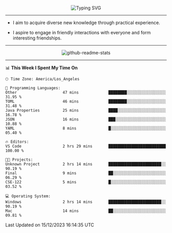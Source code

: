 <p align="center">
  <img src="https://readme-typing-svg.demolab.com?font=Fira+Code&weight=500&size=32&duration=2500&pause=1600&center=true&vCenter=true&random=false&width=1024&height=64&lines=Hi+there+%F0%9F%91%8B;I'm+delighted+you+could+make+it+here+%F0%9F%8E%89;I'm+Harry%2C+a+college+student+still+finding+my+way" alt="Typing SVG" />
</p>


---


- I aim to acquire diverse new knowledge through practical experience.

- I aspire to engage in friendly interactions with everyone and form interesting friendships.


---


<p align="center">
  <img src="https://github-readme-stats.vercel.app/api?username=Harry-Jing&show_icons=true" alt="github-readme-stats"/>
</p>


---

<!--START_SECTION:waka-->
📊 **This Week I Spent My Time On** 

```text
🕑︎ Time Zone: America/Los_Angeles

💬 Programming Languages: 
Other                    47 mins             ████████░░░░░░░░░░░░░░░░░   31.95 % 
TOML                     46 mins             ████████░░░░░░░░░░░░░░░░░   31.48 % 
Java Properties          25 mins             ████░░░░░░░░░░░░░░░░░░░░░   16.78 % 
JSON                     16 mins             ███░░░░░░░░░░░░░░░░░░░░░░   10.88 % 
YAML                     8 mins              █░░░░░░░░░░░░░░░░░░░░░░░░   05.40 % 

🔥 Editors: 
VS Code                  2 hrs 29 mins       █████████████████████████   100.00 % 

🐱‍💻 Projects: 
Unknown Project          2 hrs 14 mins       ███████████████████████░░   90.19 % 
Final                    9 mins              ██░░░░░░░░░░░░░░░░░░░░░░░   06.29 % 
CSE-122                  5 mins              █░░░░░░░░░░░░░░░░░░░░░░░░   03.52 % 

💻 Operating System: 
Windows                  2 hrs 14 mins       ███████████████████████░░   90.19 % 
Mac                      14 mins             ██░░░░░░░░░░░░░░░░░░░░░░░   09.81 % 
```


 Last Updated on 15/12/2023 16:14:35 UTC
<!--END_SECTION:waka-->

